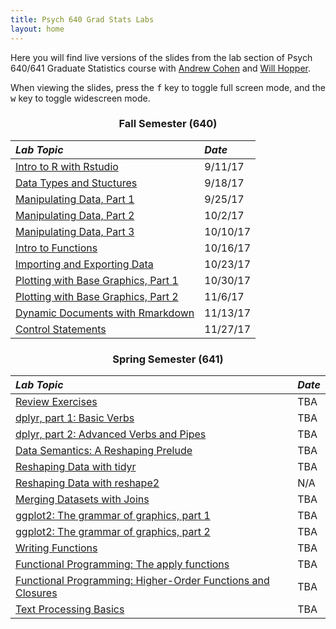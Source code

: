 ```yaml
---
title: Psych 640 Grad Stats Labs
layout: home
---
```

<style>
h3 {
  text-align: center;
}

h2, #main_content {
  color: black
}

table {
  margin-bottom: 8px;
}
</style>

Here you  will find live versions of the slides from the lab section of Psych 640/641 Graduate Statistics course with [Andrew Cohen](http://people.umass.edu/alc/) and [Will Hopper](http://people.umass.edu/whopper/).

When viewing the slides, press the <kbd>f</kbd> key to toggle full screen mode, and the <kbd>w</kbd> key to toggle widescreen mode.

### Fall Semester (640)

*Lab Topic* | *Date* 
:----------- | :------ 
[Intro to R with Rstudio](./labs/IntroToRwithRstudio.html) | 9/11/17
[Data Types and Stuctures](./labs/DataTypesandStructures.html) | 9/18/17
[Manipulating Data, Part 1](./labs/ManipulatingData.html) | 9/25/17
[Manipulating Data, Part 2](./labs/ManipulatingData_part2.html) | 10/2/17
[Manipulating Data, Part 3](./labs/ManipulatingData_part3.html) | 10/10/17
[Intro to Functions](./labs/IntroductionToFunctions.html) | 10/16/17
[Importing and Exporting Data](./labs/FileIO.html) | 10/23/17
[Plotting with Base Graphics, Part 1](./labs/basegraphics_part1.html) | 10/30/17
[Plotting with Base Graphics, Part 2](./labs/basegraphics_part2.html) |  11/6/17
[Dynamic Documents with Rmarkdown](./labs/rmarkdown.html) | 11/13/17
[Control Statements](./labs/control_statements.html) | 11/27/17

### Spring Semester (641)

*Lab Topic* | *Date* 
:----------- | :------ 
[Review Exercises](./labs/Review640.html) | TBA
[dplyr, part 1: Basic Verbs](./labs/dplyr_part1.html) | TBA
[dplyr, part 2: Advanced Verbs and Pipes](./labs/dplyr_part2.html) | TBA
[Data Semantics: A Reshaping Prelude](./labs/data_semantics.html) | TBA
[Reshaping Data with tidyr](./labs/tidyr.html) | TBA
[Reshaping Data with reshape2](./labs/reshape.html) | N/A
[Merging Datasets with Joins](./labs/joins.html) |  TBA
[ggplot2: The grammar of graphics, part 1](./labs/ggplot_part1.html) | TBA
[ggplot2: The grammar of graphics, part 2](./labs/ggplot_part2.html)| TBA
[Writing Functions](./labs/functions.html)| TBA
[Functional Programming: The apply functions](./labs/apply.html) | TBA
[Functional Programming: Higher-Order Functions and Closures](./labs/apply_part2.html) | TBA
[Text Processing Basics](./labs/text_data.html) | TBA

<br>
<br>